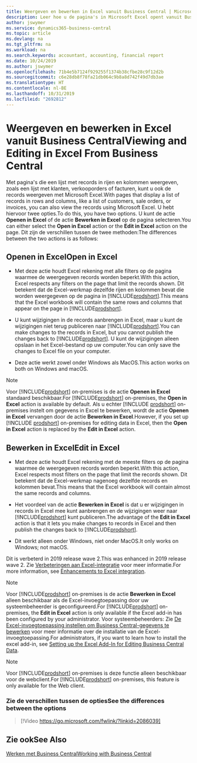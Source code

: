 ```yaml
---
title: Weergeven en bewerken in Excel vanuit Business Central | Microsoft Docs
description: Leer hoe u de pagina's in Microsoft Excel opent vanuit Business Central voor betere gegevensanalyse.
author: jswymer
ms.service: dynamics365-business-central
ms.topic: article
ms.devlang: na
ms.tgt_pltfrm: na
ms.workload: na
ms.search.keywords: accountant, accounting, financial report
ms.date: 10/24/2019
ms.author: jswymer
ms.openlocfilehash: 71b4e5b7124f929255f1374b38cfbe28c9f12d2b
ms.sourcegitcommit: c6e28db8f78fa21db064c9b8a8d742f49d7db3ae
ms.translationtype: HT
ms.contentlocale: nl-BE
ms.lasthandoff: 10/31/2019
ms.locfileid: "2692812"
---
```

# <a name="viewing-and-editing-in-excel-from-business-central"></a><span data-ttu-id="05dd3-103">Weergeven en bewerken in Excel vanuit Business Central</span><span class="sxs-lookup"><span data-stu-id="05dd3-103">Viewing and Editing in Excel From Business Central</span></span>

<span data-ttu-id="05dd3-104">Met pagina's die een lijst met records in rijen en kolommen weergeven, zoals een lijst met klanten, verkooporders of facturen, kunt u ook de records weergeven met Microsoft Excel.</span><span class="sxs-lookup"><span data-stu-id="05dd3-104">With pages that display a list of records in rows and columns, like a list of customers, sale orders, or invoices, you can also view the records using Microsoft Excel.</span></span> <span data-ttu-id="05dd3-105">U hebt hiervoor twee opties.</span><span class="sxs-lookup"><span data-stu-id="05dd3-105">To do this, you have two options.</span></span> <span data-ttu-id="05dd3-106">U kunt de actie **Openen in Excel** of de actie **Bewerken in Excel** op de pagina selecteren.</span><span class="sxs-lookup"><span data-stu-id="05dd3-106">You can either select the **Open in Excel** action or the **Edit in Excel** action on the page.</span></span> <span data-ttu-id="05dd3-107">Dit zijn de verschillen tussen de twee methoden:</span><span class="sxs-lookup"><span data-stu-id="05dd3-107">The differences between the two actions is as follows:</span></span>  

## <a name="open-in-excel"></a><span data-ttu-id="05dd3-108">Openen in Excel</span><span class="sxs-lookup"><span data-stu-id="05dd3-108">Open in Excel</span></span>

- <span data-ttu-id="05dd3-109">Met deze actie houdt Excel rekening met alle filters op de pagina waarmee de weergegeven records worden beperkt.</span><span class="sxs-lookup"><span data-stu-id="05dd3-109">With this action, Excel respects any filters on the page that limit the records shown.</span></span> <span data-ttu-id="05dd3-110">Dit betekent dat de Excel-werkmap dezelfde rijen en kolommen bevat die worden weergegeven op de pagina in [!INCLUDE[prodshort](includes/prodshort.md)].</span><span class="sxs-lookup"><span data-stu-id="05dd3-110">This means that the Excel workbook will contain the same rows and columns that appear on the page in [!INCLUDE[prodshort](includes/prodshort.md)].</span></span>

- <span data-ttu-id="05dd3-111">U kunt wijzigingen in de records aanbrengen in Excel, maar u kunt de wijzigingen niet terug publiceren naar [!INCLUDE[prodshort](includes/prodshort.md)].</span><span class="sxs-lookup"><span data-stu-id="05dd3-111">You can make changes to the records in Excel, but you cannot publish the changes back to [!INCLUDE[prodshort](includes/prodshort.md)].</span></span> <span data-ttu-id="05dd3-112">U kunt de wijzigingen alleen opslaan in het Excel-bestand op uw computer.</span><span class="sxs-lookup"><span data-stu-id="05dd3-112">You can only save the changes to Excel file on your computer.</span></span> 

- <span data-ttu-id="05dd3-113">Deze actie werkt zowel onder Windows als MacOS.</span><span class="sxs-lookup"><span data-stu-id="05dd3-113">This action works on both on Windows and macOS.</span></span> 

> [!NOTE]
> <span data-ttu-id="05dd3-114">Voor [!INCLUDE[prodshort](includes/prodshort.md)] on-premises is de actie **Openen in Excel** standaard beschikbaar.</span><span class="sxs-lookup"><span data-stu-id="05dd3-114">For [!INCLUDE[prodshort](includes/prodshort.md)] on-premises, the **Open in Excel** action is available by default.</span></span> <span data-ttu-id="05dd3-115">Als u echter [!INCLUDE [prodshort](includes/prodshort.md)] on-premises instelt om gegevens in Excel te bewerken, wordt de actie **Openen in Excel** vervangen door de actie **Bewerken in Excel**.</span><span class="sxs-lookup"><span data-stu-id="05dd3-115">However, if you set up [!INCLUDE [prodshort](includes/prodshort.md)] on-premises for editing data in Excel, then the **Open in Excel** action is replaced by the **Edit in Excel** action.</span></span>

## <a name="edit-in-excel"></a><span data-ttu-id="05dd3-116">Bewerken in Excel</span><span class="sxs-lookup"><span data-stu-id="05dd3-116">Edit in Excel</span></span>

- <span data-ttu-id="05dd3-117">Met deze actie houdt Excel rekening met de meeste filters op de pagina waarmee de weergegeven records worden beperkt.</span><span class="sxs-lookup"><span data-stu-id="05dd3-117">With this action, Excel respects most filters on the page that limit the records shown.</span></span> <span data-ttu-id="05dd3-118">Dit betekent dat de Excel-werkmap nagenoeg dezelfde records en kolommen bevat.</span><span class="sxs-lookup"><span data-stu-id="05dd3-118">This means that the Excel workbook will contain almost the same records and columns.</span></span>

- <span data-ttu-id="05dd3-119">Het voordeel van de actie **Bewerken in Excel** is dat u er wijzigingen in records in Excel mee kunt aanbrengen en de wijzigingen weer naar [!INCLUDE[prodshort](includes/prodshort.md)] kunt publiceren.</span><span class="sxs-lookup"><span data-stu-id="05dd3-119">The advantage of the **Edit in Excel** action is that it lets you make changes to records in Excel and then publish the changes back to [!INCLUDE[prodshort](includes/prodshort.md)].</span></span>

- <span data-ttu-id="05dd3-120">Dit werkt alleen onder Windows, niet onder MacOS.</span><span class="sxs-lookup"><span data-stu-id="05dd3-120">It only works on Windows; not macOS.</span></span>

<span data-ttu-id="05dd3-121">Dit is verbeterd in 2019 release wave 2.</span><span class="sxs-lookup"><span data-stu-id="05dd3-121">This was enhanced in 2019 release wave 2.</span></span> <span data-ttu-id="05dd3-122">Zie [Verbeteringen aan Excel-integratie](/dynamics365-release-plan/2019wave2/dynamics365-business-central/enhancements-excel-integration) voor meer informatie.</span><span class="sxs-lookup"><span data-stu-id="05dd3-122">For more information, see [Enhancements to Excel integration](/dynamics365-release-plan/2019wave2/dynamics365-business-central/enhancements-excel-integration).</span></span>

> [!NOTE]
> <span data-ttu-id="05dd3-123">Voor [!INCLUDE[prodshort](includes/prodshort.md)] on-premises is de actie **Bewerken in Excel** alleen beschikbaar als de Excel-invoegtoepassing door uw systeembeheerder is geconfigureerd.</span><span class="sxs-lookup"><span data-stu-id="05dd3-123">For [!INCLUDE[prodshort](includes/prodshort.md)] on-premises, the **Edit in Excel** action is only available if the Excel add-in has been configured by your administrator.</span></span> <span data-ttu-id="05dd3-124">Voor systeembeheerders: Zie [De Excel-invoegtoepassing instellen om Business Central-gegevens te bewerken](/dynamics365/business-central/dev-itpro/administration/configuring-excel-addin) voor meer informatie over de installatie van de Excel-invoegtoepassing.</span><span class="sxs-lookup"><span data-stu-id="05dd3-124">For administrators, if you want to learn how to install the excel add-in, see [Setting up the Excel Add-In for Editing Business Central Data](/dynamics365/business-central/dev-itpro/administration/configuring-excel-addin).</span></span>

> [!NOTE]
> <span data-ttu-id="05dd3-125">Voor [!INCLUDE[prodshort](includes/prodshort.md)] on-premises is deze functie alleen beschikbaar voor de webclient.</span><span class="sxs-lookup"><span data-stu-id="05dd3-125">For [!INCLUDE[prodshort](includes/prodshort.md)] on-premises, this feature is only available for the Web client.</span></span>

### <a name="see-the-differences-between-the-options"></a><span data-ttu-id="05dd3-126">Zie de verschillen tussen de opties</span><span class="sxs-lookup"><span data-stu-id="05dd3-126">See the differences between the options</span></span> 
> [!Video https://go.microsoft.com/fwlink/?linkid=2086039]

## <a name="see-also"></a><span data-ttu-id="05dd3-127">Zie ook</span><span class="sxs-lookup"><span data-stu-id="05dd3-127">See Also</span></span>
[<span data-ttu-id="05dd3-128">Werken met Business Central</span><span class="sxs-lookup"><span data-stu-id="05dd3-128">Working with Business Central</span></span>](ui-work-product.md)  

